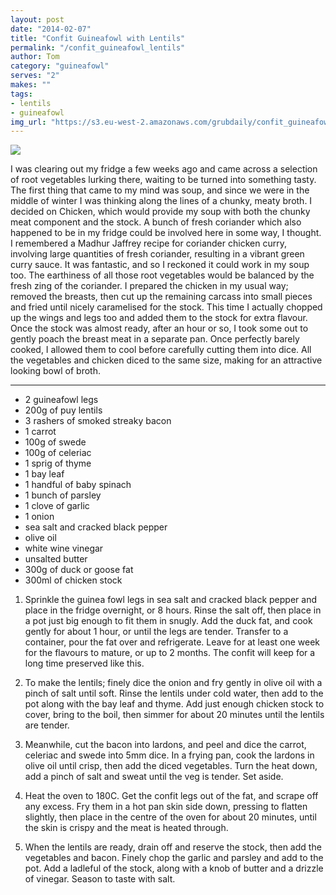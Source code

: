 ```yaml
---
layout: post
date: "2014-02-07"
title: "Confit Guineafowl with Lentils"
permalink: "/confit_guineafowl_lentils"
author: Tom
category: "guineafowl"
serves: "2"
makes: ""
tags:
- lentils
- guineafowl
img_url: "https://s3.eu-west-2.amazonaws.com/grubdaily/confit_guineafowl_with_lentils.jpg"
---
```

<img src="https://s3.eu-west-2.amazonaws.com/grubdaily/confit_guineafowl_with_lentils.jpg" />

I was clearing out my fridge a few weeks ago and came across a selection of root vegetables lurking there, waiting to be turned into something tasty. The first thing that came to my mind was soup, and since we were in the middle of winter I was thinking along the lines of a chunky, meaty broth. I decided on Chicken, which would provide my soup with both the chunky meat component and the stock. A bunch of fresh coriander which also happened to be in my fridge could be involved here in some way, I thought. I remembered a Madhur Jaffrey recipe for coriander chicken curry, involving large quantities of fresh coriander, resulting in a vibrant green curry sauce. It was fantastic, and so I reckoned it could work in my soup too. The earthiness of all those root vegetables would be balanced by the fresh zing of the coriander. I prepared the chicken in my usual way; removed the breasts, then cut up the remaining carcass into small pieces and fried until nicely caramelised for the stock. This time I actually chopped up the wings and legs too and added them to the stock for extra flavour. Once the stock was almost ready, after an hour or so, I took some out to gently poach the breast meat in a separate pan. Once perfectly barely cooked, I allowed them to cool before carefully cutting them into dice. All the vegetables and chicken diced to the same size, making for an attractive looking bowl of broth.

---
* 2 guineafowl legs
* 200g of puy lentils
* 3 rashers of smoked streaky bacon
* 1 carrot
* 100g of swede
* 100g of celeriac
* 1 sprig of thyme
* 1 bay leaf
* 1 handful of baby spinach
* 1 bunch  of parsley
* 1 clove of garlic
* 1 onion
* sea salt and cracked black pepper
* olive oil
* white wine vinegar
* unsalted butter
* 300g of duck or goose fat
* 300ml of chicken stock

1. Sprinkle the guinea fowl legs in sea salt and cracked black pepper and place in the fridge overnight, or 8 hours. Rinse the salt off, then place in a pot just big enough to fit them in snugly. Add the duck fat, and cook gently for about 1 hour, or until the legs are tender. Transfer to a container, pour the fat over and refrigerate. Leave for at least one week for the flavours to mature, or up to 2 months. The confit will keep for a long time preserved like this.

2. To make the lentils; finely dice the onion and fry gently in olive oil with a pinch of salt until soft. Rinse the lentils under cold water, then add to the pot along with the bay leaf and thyme. Add just enough chicken stock to cover, bring to the boil, then simmer for about 20 minutes until the lentils are tender.

3. Meanwhile, cut the bacon into lardons, and peel and dice the carrot, celeriac and swede into 5mm dice. In a frying pan, cook the lardons in olive oil until crisp, then add the diced vegetables. Turn the heat down, add a pinch of salt and sweat until the veg is tender. Set aside.

4. Heat the oven to 180C. Get the confit legs out of the fat, and scrape off any excess. Fry them in a hot pan skin side down, pressing to flatten slightly, then place in the centre of the oven for about 20 minutes, until the skin is crispy and the meat is heated through.

5. When the lentils are ready, drain off and reserve the stock, then add the vegetables and bacon. Finely chop the garlic and parsley and add to the pot. Add a ladleful of the stock, along with a knob of butter and a drizzle of vinegar. Season to taste with salt.

